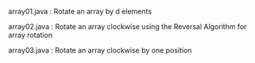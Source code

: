 array01.java : Rotate an array by d elements

array02.java : Rotate an array clockwise using the Reversal Algorithm for array rotation

array03.java : Rotate an array clockwise by  one position